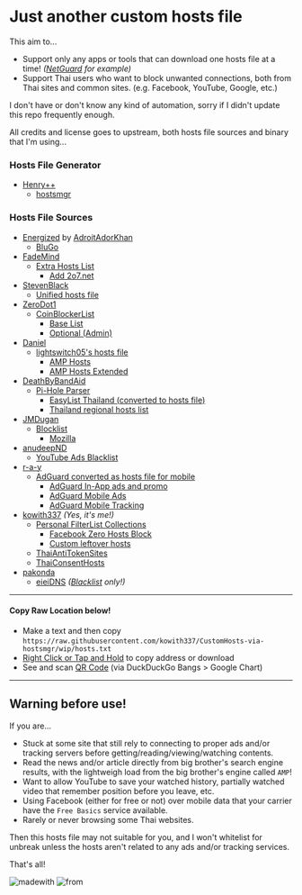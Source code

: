 # Just another custom hosts file
This aim to...
- Support only any apps or tools that can download one hosts file at a time! _([NetGuard](https://github.com/M66B/NetGuard) for example)_
- Support Thai users who want to block unwanted connections, both from Thai sites and common sites. (e.g. Facebook, YouTube, Google, etc.)

I don't have or don't know any kind of automation, sorry if I didn't update this repo frequently enough.

All credits and license goes to upstream, both hosts file sources and binary that I'm using...

### Hosts File Generator
- [Henry++](https://github.com/henrypp)
  - [hostsmgr](https://github.com/henrypp/hostsmgr)

### Hosts File Sources
- [Energized](https://github.com/EnergizedProtection/block) by [AdroitAdorKhan](https://github.com/AdroitAdorKhan)
  - [BluGo](https://github.com/EnergizedProtection/block/tree/master/bluGo)
- [FadeMind](https://github.com/FadeMind)
  - [Extra Hosts List](https://github.com/FadeMind/hosts.extras)
    - [Add 2o7.net](https://github.com/FadeMind/hosts.extras/tree/master/add.2o7Net/hosts)
- [StevenBlack](https://github.com/StevenBlack)
  - [Unified hosts file](https://github.com/StevenBlack/hosts)
- [ZeroDot1](https://gitlab.com/ZeroDot1)
  - [CoinBlockerList](https://gitlab.com/ZeroDot1/CoinBlockerLists)
    - [Base List](https://gitlab.com/ZeroDot1/CoinBlockerLists/blob/master/list.txt)
	- [Optional (Admin)](https://gitlab.com/ZeroDot1/CoinBlockerLists/blob/master/list_optional.txt)
- [Daniel](https://github.com/lightswitch05)
  - [lightswitch05's hosts file](https://github.com/lightswitch05/hosts)
    - [AMP Hosts](https://github.com/lightswitch05/hosts/tree/master/amp-hosts.txt)
	- [AMP Hosts Extended](https://github.com/lightswitch05/hosts/tree/master/amp-hosts-extended.txt)
- [DeathByBandAid](https://github.com/deathbybandaid)
  - [Pi-Hole Parser](https://github.com/deathbybandaid/piholeparser)
    - [EasyList Thailand (converted to hosts file)](https://github.com/deathbybandaid/piholeparser/tree/master/Subscribable-Lists/ParsedBlacklists/EasyList-Thailand.txt)
	- [Thailand regional hosts list](https://github.com/deathbybandaid/piholeparser/tree/master/Subscribable-Lists/CountryCodesLists/Thailand.txt)
- [JMDugan](https://github.com/jmdugan)
  - [Blocklist](https://github.com/jmdugan/blocklists)
    - [Mozilla](https://github.com/jmdugan/blocklists/tree/master/corporations/mozilla/all.txt)
- [anudeepND](https://github.com/anudeepND)
  - [YouTube Ads Blacklist](https://github.com/anudeepND/youtubeadsblacklist)
- [r-a-y](https://github.com/r-a-y)
  - [AdGuard converted as hosts file for mobile](https://github.com/r-a-y/mobile-hosts)
    - [AdGuard In-App ads and promo](https://github.com/r-a-y/mobile-hosts/tree/master/AdguardApps.txt)
	- [AdGuard Mobile Ads](https://github.com/r-a-y/mobile-hosts/tree/master/AdguardMobileAds.txt)
	- [AdGuard Mobile Tracking](https://github.com/r-a-y/mobile-hosts/tree/master/AdguardMobileSpyware.txt)
- [kowith337](https://github.com/kowith337) _(Yes, it's me!)_
  - [Personal FilterList Collections](https://github.com/kowith337/PersonalFilterListCollection)
    - [Facebook Zero Hosts Block](https://github.com/kowith337/PersonalFilterListCollection/tree/master/hosts/hosts_facebook0.txt)
    - [Custom leftover hosts](https://github.com/kowith337/PersonalFilterListCollection/tree/master/hosts/hosts_leftover.txt)
  - [ThaiAntiTokenSites](https://github.com/kowith337/ThaiAntiTokenSites)
  - [ThaiConsentHosts](https://github.com/kowith337/ThaiConsentHosts)
- [pakonda](https://github.com/pakonda)
  - [eieiDNS](https://github.com/pakonda/eieiDNS) _\([Blacklist](https://github.com/pakonda/eieiDNS/tree/master/hosts/black_list.txt) only!\)_

- - - - -

#### Copy Raw Location below!
- Make a text and then copy `https://raw.githubusercontent.com/kowith337/CustomHosts-via-hostsmgr/wip/hosts.txt`
- [Right Click or Tap and Hold](https://raw.githubusercontent.com/kowith337/CustomHosts-via-hostsmgr/wip/hosts.txt) to copy address or download
- See and scan [QR Code](https://duckduckgo.com/?q=!qr+https%3A%2F%2Fraw.githubusercontent.com%2Fkowith337%2FCustomHosts-via-hostsmgr%2Fwip%2Fhosts.txt) (via DuckDuckGo Bangs \> Google Chart)

- - - - -
## Warning before use!
If you are...
- Stuck at some site that still rely to connecting to proper ads and/or tracking servers before getting/reading/viewing/watching contents.
- Read the news and/or article directly from big brother's search engine results, with the lightweigh load from the big brother's engine called `AMP`!
- Want to allow YouTube to save your watched history, partially watched video that remember position before you leave, etc.
- Using Facebook (either for free or not) over mobile data that your carrier have the `Free Basics` service available.
- Rarely or never browsing some Thai websites.

Then this hosts file may not suitable for you, and I won't whitelist for unbreak unless the hosts aren't related to any ads and/or tracking services.

That's all!

![madewith](https://img.shields.io/badge/Made%20with-Rants-crimson.svg?style=popout-square) ![from](http://img.shields.io/badge/From-Nonthaburi-0376ea.svg?style=popout-square)
